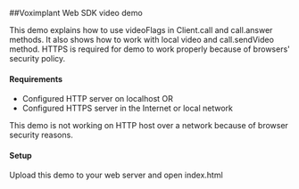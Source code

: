 ##Voximplant Web SDK video demo

This demo explains how to use videoFlags in Client.call and call.answer methods. It also shows how to work with local video and call.sendVideo method. HTTPS is required for demo to work properly because of browsers' security policy.

#### Requirements
- Configured HTTP server on localhost
OR
- Configured HTTPS server in the Internet or local network

This demo is not working on HTTP host over a network because of browser security reasons.

#### Setup
Upload this demo to your web server and open index.html